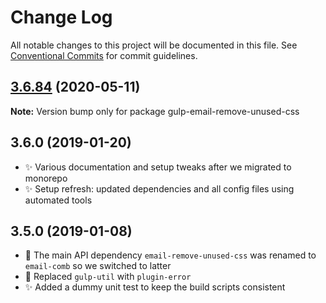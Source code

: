 # Change Log

All notable changes to this project will be documented in this file.
See [Conventional Commits](https://conventionalcommits.org) for commit guidelines.

## [3.6.84](https://gitlab.com/codsen/codsen/compare/gulp-email-remove-unused-css@3.6.83...gulp-email-remove-unused-css@3.6.84) (2020-05-11)

**Note:** Version bump only for package gulp-email-remove-unused-css





## 3.6.0 (2019-01-20)

- ✨ Various documentation and setup tweaks after we migrated to monorepo
- ✨ Setup refresh: updated dependencies and all config files using automated tools

## 3.5.0 (2019-01-08)

- 🔧 The main API dependency `email-remove-unused-css` was renamed to `email-comb` so we switched to latter
- 🔧 Replaced `gulp-util` with `plugin-error`
- ✨ Added a dummy unit test to keep the build scripts consistent
